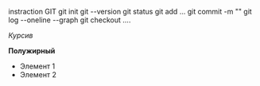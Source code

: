 instraction GIT
git init
git --version
git status
git add ...
git commit -m "" 
git log --oneline --graph
git checkout ....

*Курсив*

**Полужирный**

* Элемент 1 
* Элемент 2
